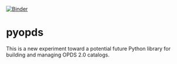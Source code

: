 [![Binder](https://mybinder.org/badge_logo.svg)](https://mybinder.org/v2/gh/skybristol/pyopds/master)

# pyopds

This is a new experiment toward a potential future Python library for building and managing OPDS 2.0 catalogs.